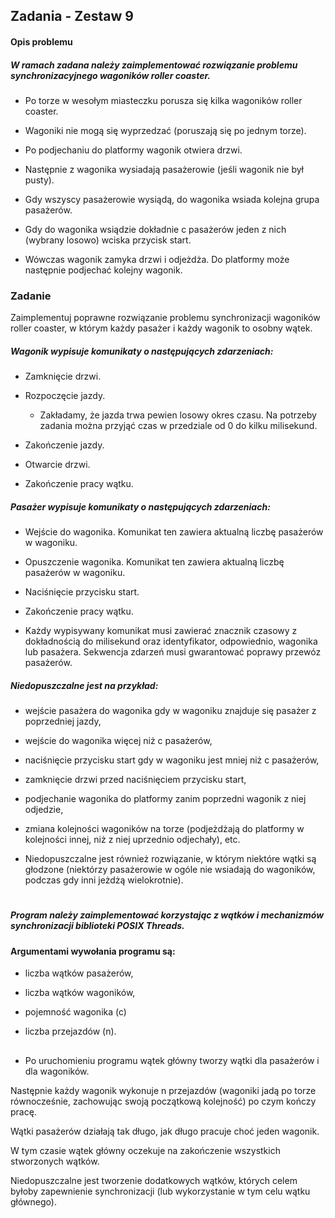 ## Zadania - Zestaw 9

#### Opis problemu

##### W ramach zadana należy zaimplementować rozwiązanie problemu synchronizacyjnego wagoników roller coaster.

- Po torze w wesołym miasteczku porusza się kilka wagoników roller coaster.
 
- Wagoniki nie mogą się wyprzedzać (poruszają się po jednym torze). 

- Po podjechaniu do platformy wagonik otwiera drzwi. 

- Następnie z wagonika wysiadają pasażerowie (jeśli wagonik nie był pusty).
 
- Gdy wszyscy pasażerowie wysiądą, do wagonika wsiada kolejna grupa pasażerów. 

- Gdy do wagonika wsiądzie dokładnie c pasażerów jeden z nich (wybrany losowo) wciska przycisk start. 
 
- Wówczas wagonik zamyka drzwi i odjeżdża. Do platformy może następnie podjechać kolejny wagonik.

### Zadanie

Zaimplementuj poprawne rozwiązanie problemu synchronizacji wagoników roller coaster,
w którym każdy pasażer i każdy wagonik to osobny wątek. 
 
##### Wagonik wypisuje komunikaty o następujących zdarzeniach:

- Zamknięcie drzwi.

- Rozpoczęcie jazdy. 
    - Zakładamy, że jazda trwa pewien losowy okres czasu. Na potrzeby zadania można przyjąć czas w przedziale od 0 do kilku milisekund.

- Zakończenie jazdy.

- Otwarcie drzwi.

- Zakończenie pracy wątku.


##### Pasażer wypisuje komunikaty o następujących zdarzeniach:

- Wejście do wagonika. Komunikat ten zawiera aktualną liczbę pasażerów w wagoniku.

- Opuszczenie wagonika. Komunikat ten zawiera aktualną liczbę pasażerów w wagoniku.

- Naciśnięcie przycisku start.

- Zakończenie pracy wątku.

- Każdy wypisywany komunikat musi zawierać znacznik czasowy z dokładnością do milisekund oraz identyfikator, odpowiednio, wagonika lub pasażera. 
Sekwencja zdarzeń musi gwarantować poprawy przewóz pasażerów. 

##### Niedopuszczalne jest na przykład:

- wejście pasażera do wagonika gdy w wagoniku znajduje się pasażer z poprzedniej jazdy,

- wejście do wagonika więcej niż c pasażerów,

- naciśnięcie przycisku start gdy w wagoniku jest mniej niż c pasażerów,

- zamknięcie drzwi przed naciśnięciem przycisku start,

- podjechanie wagonika do platformy zanim poprzedni wagonik z niej odjedzie,

- zmiana kolejności wagoników na torze (podjeżdżają do platformy w kolejności innej, niż z niej uprzednio odjechały), etc.

- Niedopuszczalne jest również rozwiązanie, w którym niektóre wątki są głodzone (niektórzy pasażerowie 
w ogóle nie wsiadają do wagoników, podczas gdy inni jeżdżą wielokrotnie).

#

##### Program należy zaimplementować korzystając z wątków i mechanizmów synchronizacji biblioteki POSIX Threads. 

#### Argumentami wywołania programu są:
- liczba wątków pasażerów, 

- liczba wątków wagoników,

- pojemność wagonika (c) 

- liczba przejazdów (n).
 
## 
- Po uruchomieniu programu wątek główny tworzy wątki dla pasażerów i dla wagoników.
 
Następnie każdy wagonik wykonuje n przejazdów (wagoniki jadą po torze równocześnie, zachowując swoją początkową kolejność) po czym kończy pracę.
 
Wątki pasażerów działają tak długo, jak długo pracuje choć jeden wagonik. 

W tym czasie wątek główny oczekuje na zakończenie wszystkich stworzonych wątków.
 
Niedopuszczalne jest tworzenie dodatkowych wątków, których celem byłoby zapewnienie synchronizacji (lub wykorzystanie w tym celu wątku głównego).